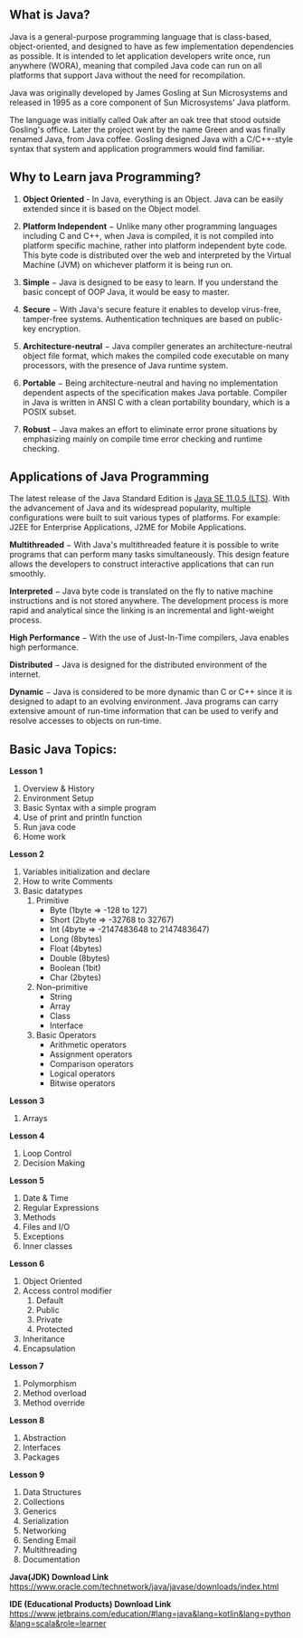 ## What is Java?
Java is a general-purpose programming language that is class-based, object-oriented, and designed to have as few implementation dependencies as possible. It is intended to let application developers write once, run anywhere (WORA), meaning that compiled Java code can run on all platforms that support Java without the need for recompilation.

Java was originally developed by James Gosling at Sun Microsystems and released in 1995 as a core component of Sun Microsystems' Java platform. 

The language was initially called Oak after an oak tree that stood outside Gosling's office. Later the project went by the name Green and was finally renamed Java, from Java coffee. Gosling designed Java with a C/C++-style syntax that system and application programmers would find familiar.

## Why to Learn java Programming?
1. **Object Oriented** - In Java, everything is an Object. Java can be easily extended since it is based on the Object model.

2. **Platform Independent** − Unlike many other programming languages including C and C++, when Java is compiled, it is not compiled into platform specific machine, rather into platform independent byte code. This byte code is distributed over the web and interpreted by the Virtual Machine (JVM) on whichever platform it is being run on.

3. **Simple** − Java is designed to be easy to learn. If you understand the basic concept of OOP Java, it would be easy to master.

4. **Secure** − With Java's secure feature it enables to develop virus-free, tamper-free systems. Authentication techniques are based on public-key encryption.

5. **Architecture-neutral** − Java compiler generates an architecture-neutral object file format, which makes the compiled code executable on many processors, with the presence of Java runtime system.

6. **Portable** − Being architecture-neutral and having no implementation dependent aspects of the specification makes Java portable. Compiler in Java is written in ANSI C with a clean portability boundary, which is a POSIX subset.

7. **Robust** − Java makes an effort to eliminate error prone situations by emphasizing mainly on compile time error checking and runtime checking.

## Applications of Java Programming

The latest release of the Java Standard Edition is [Java SE 11.0.5 (LTS)](https://www.oracle.com/technetwork/java/javase/downloads/index.html). With the advancement of Java and its widespread popularity, multiple configurations were built to suit various types of platforms. For example: J2EE for Enterprise Applications, J2ME for Mobile Applications.

**Multithreaded** − With Java's multithreaded feature it is possible to write programs that can perform many tasks simultaneously. This design feature allows the developers to construct interactive applications that can run smoothly.

**Interpreted** − Java byte code is translated on the fly to native machine instructions and is not stored anywhere. The development process is more rapid and analytical since the linking is an incremental and light-weight process.

**High Performance** − With the use of Just-In-Time compilers, Java enables high performance.

**Distributed** − Java is designed for the distributed environment of the internet.

**Dynamic** − Java is considered to be more dynamic than C or C++ since it is designed to adapt to an evolving environment. Java programs can carry extensive amount of run-time information that can be used to verify and resolve accesses to objects on run-time.

## Basic Java Topics:

**Lesson 1**
01.	Overview & History 
02.	Environment Setup
03.	Basic Syntax with a simple program 
04.	Use of print and println function
05.	Run java code
06.	Home work 

**Lesson 2**
01.	Variables initialization and declare 
02.	How to write Comments 
03.	Basic datatypes 
    1. Primitive 
        - Byte (1byte => -128 to 127)
        - Short (2byte => -32768 to 32767)
        - Int (4byte => -2147483648 to 2147483647)
        - Long (8bytes)
        - Float (4bytes)
        - Double (8bytes)
        - Boolean (1bit)
        - Char (2bytes)
    2. Non–primitive 
        - String 
        - Array 
        - Class 
        - Interface 
    3. Basic Operators
        - Arithmetic operators
        - Assignment operators
        - Comparison operators
        - Logical operators
        - Bitwise operators

**Lesson 3**
01.	Arrays 

**Lesson 4**
01.	Loop Control
02.	Decision Making

**Lesson 5**
01.	Date & Time
02.	Regular Expressions
03.	Methods
04.	Files and I/O
05.	Exceptions
06.	Inner classes

**Lesson 6**
01.	Object Oriented
02.	Access control modifier
    1. Default 
    2. Public 
    3. Private 
    4. Protected 
03.	Inheritance
04.	Encapsulation

**Lesson 7**
01.	Polymorphism
02.	Method overload 
03.	Method override 

**Lesson 8**
01.	Abstraction
02.	Interfaces
03.	Packages

**Lesson 9**
01.	Data Structures
02.	Collections
03.	Generics
04.	Serialization
05.	Networking
06.	Sending Email
07.	Multithreading
08.	Documentation

**Java(JDK) Download Link**
https://www.oracle.com/technetwork/java/javase/downloads/index.html

**IDE (Educational Products) Download Link**
https://www.jetbrains.com/education/#lang=java&lang=kotlin&lang=python&lang=scala&role=learner